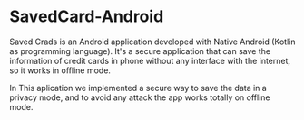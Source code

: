 # SavedCard-Android

Saved Crads is an Android application developed with Native Android (Kotlin as programming language). It's a secure application that can save the information of credit cards in phone without any interface with the internet, so it works in offline mode.

In This aplication we implemented a secure way to save the data in a privacy mode, and to avoid any attack the app works totally on offline mode.
